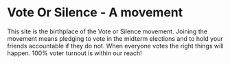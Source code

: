 # Vote Or Silence - A movement

This site is the birthplace of the Vote or Silence movement. Joining the movement means pledging to vote in the midterm elections and to hold your friends accountable if they do not. When everyone votes the right things will happen. 100% voter turnout is within our reach!

